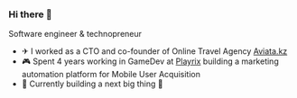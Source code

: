 ### Hi there 👋

Software engineer & technopreneur

- ✈ I worked as a CTO and co-founder of Online Travel Agency [Aviata.kz](https://aviata.kz/)
- 🎮 Spent 4 years working in GameDev at [Playrix](https://playrix.com/) building a marketing automation platform for Mobile User Acquisition
- 🤝 Currently building a next big thing 🤣

